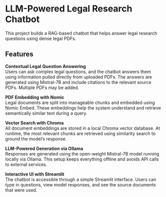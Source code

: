 # LLM-Powered Legal Research Chatbot

This project builds a RAG-based chatbot that helps answer legal research questions using dense legal PDFs.

## Features

**Contextual Legal Question Answering**  
Users can ask complex legal questions, and the chatbot answers them using information pulled directly from uploaded PDFs. The answers are generated using Mistral-7B and include citations to the relevant source PDFs. Multiple PDFs may be added.

**PDF Embedding with Nomic**  
Legal documents are split into manageable chunks and embedded using Nomic Embed. These embeddings help the system understand and retrieve semantically similar text during a query.

**Vector Search with Chroma**  
All document embeddings are stored in a local Chroma vector database. At runtime, the most relevant chunks are retrieved using similarity search to ground the model’s response.

**LLM-Powered Generation via Ollama**  
Responses are generated using the open-weight Mistral-7B model running locally via Ollama. This setup keeps everything offline and avoids API calls to external services.

**Interactive UI with Streamlit**  
The chatbot is accessible through a simple Streamlit interface. Users can type in questions, view model responses, and see the source documents that were used.

